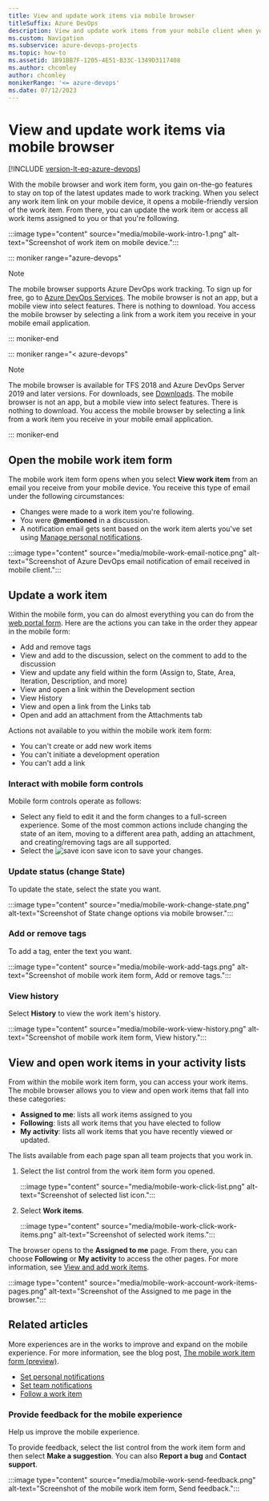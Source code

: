 ```yaml
---
title: View and update work items via mobile browser 
titleSuffix: Azure DevOps
description: View and update work items from your mobile client when you're using Azure DevOps.
ms.custom: Navigation
ms.subservice: azure-devops-projects
ms.topic: how-to
ms.assetid: 1B91BB7F-1205-4E51-B33C-1349D3117408
ms.author: chcomley
author: chcomley
monikerRange: '<= azure-devops'
ms.date: 07/12/2023
---
```


#  View and update work items via mobile browser   

[!INCLUDE [version-lt-eq-azure-devops](../../includes/version-lt-eq-azure-devops.md)] 

With the mobile browser and work item form, you gain on-the-go features to stay on top of the latest updates made to work tracking. When you select any work item link on your mobile device, it opens a mobile-friendly version of the work item. From there, you can update the work item or access all work items assigned to you or that you're following.   

:::image type="content" source="media/mobile-work-intro-1.png" alt-text="Screenshot of work item on mobile device."::: 

::: moniker range="azure-devops"

> [!NOTE]  
> The mobile browser supports Azure DevOps work tracking. To sign up for free, go to [Azure DevOps Services](https://www.visualstudio.com/team-services/). The mobile browser is not an app, but a mobile view into select features. There is nothing to download. You access the mobile browser by selecting a link from a work item you receive in your mobile email application.      

::: moniker-end

::: moniker range="< azure-devops"

> [!NOTE]  
> The mobile browser is available for TFS 2018 and Azure DevOps Server 2019 and later versions. For downloads, see [Downloads](https://visualstudio.microsoft.com/downloads/). The mobile browser is not an app, but a mobile view into select features. There is nothing to download. You access the mobile browser by selecting a link from a work item you receive in your mobile email application. 

::: moniker-end

## Open the mobile work item form  

The mobile work item form opens when you select **View work item** from an email you receive from your mobile device. You receive this type of email under the following circumstances:  

- Changes were made to a work item you're following.
- You were **@mentioned** in a discussion.
- A notification email gets sent based on the work item alerts you've set using [Manage personal notifications](../../organizations/notifications/manage-your-personal-notifications.md). 

:::image type="content" source="media/mobile-work-email-notice.png" alt-text="Screenshot of Azure DevOps email notification of email received in mobile client."::: 

## Update a work item

Within the mobile form, you can do almost everything you can do from the [web portal form](../../boards/backlogs/add-work-items.md). Here are the actions you can take in the order they appear in the mobile form: 

*  Add and remove tags
*  View and add to the discussion, select on the comment to add to the discussion
*  View and update any field within the form (Assign to, State, Area, Iteration, Description, and more) 
*  View and open a link within the Development section 
*  View History 
*  View and open a link from the Links tab
*  Open and add an attachment from the Attachments tab

Actions not available to you within the mobile work item form: 
*  You can't create or add new work items
*  You can't initiate a development operation 
*  You can't add a link  

### Interact with mobile form controls  

Mobile form controls operate as follows: 

- Select any field to edit it and the form changes to a full-screen experience. Some of the most common actions include changing the state of an item, moving to a different area path, adding an attachment, and creating/removing tags are all supported. 
- Select the ![save icon](../../boards/media/icons/icon-save-wi.png) save icon to save your changes. 

### Update status (change State) 
 
To update the state, select the state you want.  

:::image type="content" source="media/mobile-work-change-state.png" alt-text="Screenshot of State change options via mobile browser."::: 

### Add or remove tags 

To add a tag, enter the text you want.  

:::image type="content" source="media/mobile-work-add-tags.png" alt-text="Screenshot of mobile work item form, Add or remove tags.":::

### View history
 
Select **History** to view the work item's history. 

:::image type="content" source="media/mobile-work-view-history.png" alt-text="Screenshot of mobile work item form, View history.":::

## View and open work items in your activity lists 

From within the mobile work item form, you can access your work items. The mobile browser allows you to view and open work items that fall into these categories: 
- **Assigned to me**: lists all work items assigned to you 
- **Following**: lists all work items that you have elected to follow 
- **My activity**: lists all work items that you have recently viewed or updated.

The lists available from each page span all team projects that you work in. 

1. Select the list control from the work item form you opened. 

   :::image type="content" source="media/mobile-work-click-list.png" alt-text="Screenshot of selected list icon.":::

2. Select **Work items**. 

   :::image type="content" source="media/mobile-work-click-work-items.png" alt-text="Screenshot of selected work items.":::

The browser opens to the **Assigned to me** page. From there, you can choose **Following** or **My activity** to access the other pages. For more information, see [View and add work items](../../boards/work-items/view-add-work-items.md). 

:::image type="content" source="media/mobile-work-account-work-items-pages.png" alt-text="Screenshot of the Assigned to me page in the browser."::: 

## Related articles  

More experiences are in the works to improve and expand on the mobile experience. For more information, see the blog post, [The mobile work item form (preview)](https://devblogs.microsoft.com/devops/the-mobile-work-item-form/).
  
- [Set personal notifications](../../organizations/notifications/manage-your-personal-notifications.md)  
- [Set team notifications](../../organizations/notifications/manage-team-group-global-organization-notifications.md)  
- [Follow a work item](../../boards/work-items/follow-work-items.md)    


### Provide feedback for the mobile experience  

Help us improve the mobile experience. 

To provide feedback, select the list control from the work item form and then select **Make a suggestion**. You can also **Report a bug** and **Contact support**.

:::image type="content" source="media/mobile-work-send-feedback.png" alt-text="Screenshot of the mobile work item form, Send feedback.":::
